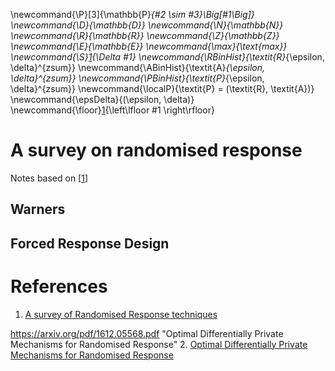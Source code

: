 \newcommand{\P}[3]{\mathbb{P}_{#2 \sim #3}\Big[#1\Big]}
\newcommand{\D}{\mathbb{D}}
\newcommand{\N}{\mathbb{N}}
\newcommand{\R}{\mathbb{R}}
\newcommand{\Z}{\mathbb{Z}}
\newcommand{\E}{\mathbb{E}}
\newcommand{\max}{\text{max}}
\newcommand{\S}[1]{\Delta #1}
\newcommand{\RBinHist}{\textit{R}_{\epsilon, \delta}^{zsum}}
\newcommand{\ABinHist}{\textit{A}_{\epsilon, \delta}^{zsum}}
\newcommand{\PBinHist}{\textit{P}_{\epsilon, \delta}^{zsum}}
\newcommand{\localP}{\textit{P} = (\textit{R}, \textit{A})}
\newcommand{\epsDelta}{(\epsilon, \delta)}
\newcommand{\floor}[1]{\left\lfloor #1 \right\rfloor}

<div class="container">



# A survey on randomised response 

Notes based on [[1][1]]

## Warners 

## Forced Response Design


# References 

[1]: https://imai.fas.harvard.edu/research/files/randresp.pdf "A survey of Randomised Response techniques"
1. [A survey of Randomised Response techniques](https://imai.fas.harvard.edu/research/files/randresp.pdf)

https://arxiv.org/pdf/1612.05568.pdf "Optimal Differentially Private Mechanisms for
Randomised Response"
2. [Optimal Differentially Private Mechanisms for Randomised Response](https://arxiv.org/pdf/1612.05568.pdf)

</div>
